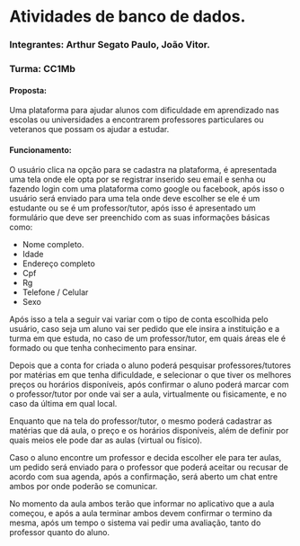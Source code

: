 # Atividades de banco de dados.
### Integrantes: Arthur Segato Paulo, João Vitor.
### Turma: CC1Mb

#### **Proposta:**

Uma plataforma para ajudar alunos com dificuldade em aprendizado nas escolas ou universidades a encontrarem professores particulares ou veteranos que possam os ajudar a estudar.

#### **Funcionamento:**

O usuário clica na opção para se cadastra na plataforma, é apresentada uma tela onde ele opta por se registrar inserido seu email e senha ou fazendo login com uma plataforma como google ou facebook, após isso o usuário será enviado para uma tela onde deve escolher se ele é um estudante ou se é um professor/tutor, após isso é apresentado um formulário que deve ser preenchido com as suas informações básicas como:

- Nome completo.
- Idade
- Endereço completo
- Cpf
- Rg
- Telefone / Celular
- Sexo

Após isso a tela a seguir vai variar com o tipo de conta escolhida pelo usuário, caso seja um aluno vai ser pedido que ele insira a instituição e a turma em que estuda, no caso de um professor/tutor, em quais áreas ele é formado ou que tenha conhecimento para ensinar.

Depois que a conta for criada o aluno poderá pesquisar professores/tutores por matérias em que tenha dificuldade, e selecionar o que tiver os melhores preços ou horários disponíveis, após confirmar o aluno poderá marcar com o professor/tutor por onde vai ser a aula, virtualmente ou fisicamente, e no caso da última em qual local.

Enquanto que na tela do professor/tutor, o mesmo poderá cadastrar as matérias que dá aula, o preço e os horários disponíveis, além de definir por quais meios ele pode dar as aulas (virtual ou físico).

Caso o aluno encontre um professor e decida escolher ele para ter aulas, um pedido será enviado para o professor que poderá aceitar ou recusar de acordo com sua agenda, após a confirmação, será aberto um chat entre ambos por onde poderão se comunicar.

No momento da aula ambos terão que informar no aplicativo que a aula começou, e após a aula terminar ambos devem confirmar o termino da mesma, após um tempo o sistema vai pedir uma avaliação, tanto do professor quanto do aluno.
